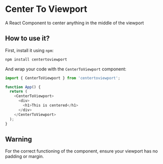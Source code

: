 # Center To Viewport

A React Component to center anything in the middle of the viewport

## How to use it?

First, install it using `npm`:

```sh
npm install centertoviewport
```

And wrap your code with the `CenterToViewport` component:
```js
import { CenterToViewport } from 'centertoviewport';

function App() {
  return (
    <CenterToViewport>
      <div>
        <h1>This is centered</h1>
      </div>
    </CenterToViewport>
  );
}
```

## Warning
For the correct functioning of the component, ensure your viewport has no padding or margin.
